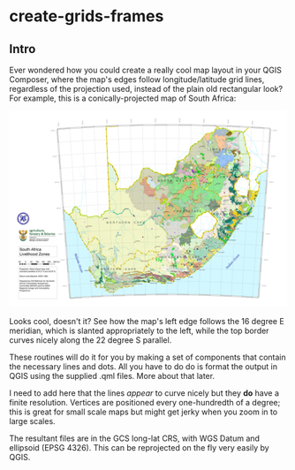 # create-grids-frames

## Intro

Ever wondered how you could create a really cool map layout in your QGIS Composer, where the map's edges follow longitude/latitude grid lines, regardless of the projection used, instead of the plain old rectangular look? For example, this is a conically-projected map of South Africa:

![map of SA in Albers Equal Area](images/livelihood_zones_v2_a4_1.png "Livelihood Zones in South Africa")

Looks cool, doesn't it? See how the map's left edge follows the 16 degree E meridian, which is slanted appropriately to the left, while the top border curves nicely along the 22 degree S parallel.

These routines will do it for you by making a set of components that contain the necessary lines and dots. All you have to do do is format the output in QGIS using the supplied .qml files. More about that later.

I need to add here that the lines _appear_ to curve nicely but they **do** have a finite resolution. Vertices are positioned every one-hundredth of a degree; this is great for small scale maps but might get jerky when you zoom in to large scales.

The resultant files are in the GCS long-lat CRS, with WGS Datum and ellipsoid (EPSG 4326). This can be reprojected on the fly very easily by QGIS.

##
